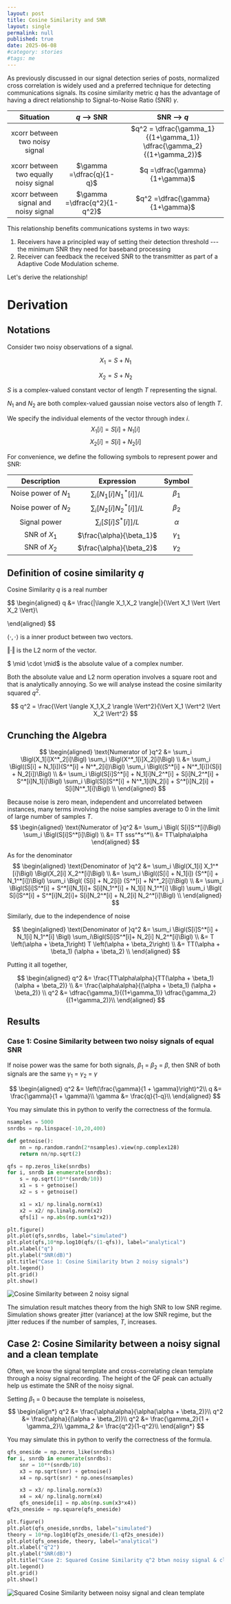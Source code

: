 ```yaml
---
layout: post
title: Cosine Similarity and SNR
layout: single
permalink: null
published: true
date: 2025-06-08
#category: stories
#tags: me
---
```

As previously discussed in our signal detection series of posts, normalized cross correlation is widely used and a preferred technique for detecting communications signals. Its cosine similarity metric $q$ has the advantage of having a direct relationship to Signal-to-Noise Ratio (SNR) $\gamma$. 


| Situation | $q$ --> SNR | SNR --> $q$ |
| :----------:| :-------------:| :----------:|
| xcorr between two noisy signal |  | $q^2 =  \dfrac{\gamma_1}{(1+\gamma_1)}  \dfrac{\gamma_2}{(1+\gamma_2)}$  |
| xcorr between two equally noisy signal | $\gamma =\dfrac{q}{1-q}$ | $q =\dfrac{\gamma}{1+\gamma}$ |
| xcorr between signal and noisy signal | $\gamma =\dfrac{q^2}{1-q^2}$ | $q^2 =\dfrac{\gamma}{1+\gamma}$ |

This relationship benefits communications systems in two ways:
1. Receivers have a principled way of setting their detection threshold --- the minimum SNR they need for baseband processing
2. Receiver can feedback the received SNR to the transmitter as part of a Adaptive Code Modulation scheme. 

Let's derive the relationship!


# Derivation
## Notations
Consider two noisy observations of a signal.

$$X_1 = S + N_1$$

$$X_2 = S + N_2$$

$S$ is a complex-valued constant vector of length $T$ representing the signal. 

$N_1$ and $N_2$ are both complex-valued gaussian noise vectors also of length $T$. 

We specify the individual elements of the vector through index $i$.
$$X_1[i] = S[i] + N_1 [i]$$
$$X_2[i] = S[i] + N_2 [i]$$

For convenience, we define the following symbols to represent power and SNR:

| Description | Expression | Symbol |
|:--------------:|:------------:|:-----:|
| Noise power of $N_1$ | $\sum_i[N_1[i] N^*_1[i]]/L$ | $\beta_1$ |
| Noise power of $N_2$ | $\sum_i[N_2[i] N^*_2[i]]/L$  | $\beta_2$ |
| Signal power | $\sum_i[S[i] S^*[i]]/L$  | $\alpha$ |
| SNR of $X_1$ | $\frac{\alpha}{\beta_1}$ | $\gamma_1$ |
| SNR of $X_2$ | $\frac{\alpha}{\beta_2}$| $\gamma_2$ |



## Definition of cosine similarity $q$
Cosine Similarity $q$ is a real number 

$$
\begin{aligned}
q &= \frac{|\langle X_1,X_2 \rangle|}{\Vert X_1 \Vert \Vert X_2 \Vert}\\

\end{aligned}
$$

$\langle \cdot, \cdot \rangle$ is a inner product between two vectors.

$\Vert \cdot \Vert$ is the L2 norm of the vector.

$ \mid \cdot \mid$ is the absolute value of a complex number.

Both the absolute value and L2 norm operation involves a square root and that is analytically annoying. So we will analyse instead the cosine similarity squared $q^2$.

$$
q^2 = \frac{\Vert \langle X_1,X_2 \rangle \Vert^2}{\Vert X_1 \Vert^2 \Vert X_2 \Vert^2}
$$


## Crunching the Algebra
$$
\begin{aligned}
\text{Numerator of }q^2 &= \sum_i \Bigl(X_1[i]X^*_2[i]\Bigl) \sum_i  \Bigl(X^*_1[i]X_2[i]\Bigl) \\
&= \sum_i \Bigl((S[i] + N_1[i])(S^*[i] + N^*_2[i])\Bigl) \sum_i \Bigl((S^*[i] + N^*_1[i])(S[i] + N_2[i])\Bigl) \\
&= \sum_i \Bigl(S[i]S^*[i] + N_1[i]N_2^*[i] + S[i]N_2^*[i] + S^*[i]N_1[i]\Bigl) \sum_i \Bigl(S[i]S^*[i] + N^*_1[i]N_2[i] + S^*[i]N_2[i] + S[i]N^*_1[i]\Bigl) \\
\end{aligned}
$$

Because noise is zero mean, independent and uncorrelated between instances, many terms involving the noise samples average to 0 in the limit of large number of samples $T$.
$$
\begin{aligned}
\text{Numerator of }q^2
&= \sum_i \Bigl( S[i]S^*[i]\Bigl) \sum_i \Bigl(S[i]S^*[i]\Bigl) \\
&= TT sss^*s^*\\
&= TT\alpha\alpha
\end{aligned}
$$

As for the denominator
$$
\begin{aligned}
\text{Denominator of }q^2
&= \sum_i \Bigl(X_1[i] X_1^*[i]\Bigl) \Bigl(X_2[i] X_2^*[i]\Bigl) \\
&= \sum_i \Bigl((S[i] + N_1[i]) (S^*[i] + N_1^*[i])\Bigl) \sum_i \Bigl( (S[i] + N_2[i]) (S^*[i] + N^*_2[i])\Bigl) \\
&= \sum_i \Bigl(S[i]S^*[i] + S^*[i]N_1[i]+ S[i]N_1^*[i] + N_1[i] N_1^*[i] \Bigl) \sum_i \Bigl( S[i]S^*[i] + S^*[i]N_2[i]+ S[i]N_2^*[i] + N_2[i] N_2^*[i]\Bigl) \\
\end{aligned}
$$

Similarly, due to the independence of noise

$$
\begin{aligned}
\text{Denominator of }q^2
&= \sum_i \Bigl(S[i]S^*[i] +  N_1[i] N_1^*[i] \Bigl) \sum_i\Bigl(S[i]S^*[i]+ N_2[i] N_2^*[i]\Bigl) \\
&= T \left(\alpha + \beta_1\right) T \left(\alpha + \beta_2\right) \\
&= TT(\alpha + \beta_1) (\alpha + \beta_2) \\
\end{aligned}
$$

Putting it all together,

$$
\begin{aligned}
q^2 &= \frac{TT\alpha\alpha}{TT(\alpha + \beta_1) (\alpha + \beta_2)} \\
&= \frac{\alpha\alpha}{(\alpha + \beta_1) (\alpha + \beta_2)} \\
q^2 &=  \dfrac{\gamma_1}{(1+\gamma_1)}  \dfrac{\gamma_2}{(1+\gamma_2)}\\
\end{aligned}
$$


## Results
### Case 1: Cosine Similarity between two noisy signals of equal SNR
If noise power was the same for both signals, $\beta_1$ = $\beta_2$ = $\beta$, then SNR of both signals are the same $\gamma_1$ = $\gamma_2$ = $\gamma$

$$
\begin{aligned}
q^2 &= \left(\frac{\gamma}{1 + \gamma}\right)^2\\
q &= \frac{\gamma}{1 + \gamma}\\
\gamma &=  \frac{q}{1-q}\\
\end{aligned}
$$

You may simulate this in python to verify the correctness of the formula.

```python
nsamples = 5000
snrdbs = np.linspace(-10,20,400)

def getnoise():
    nn = np.random.randn(2*nsamples).view(np.complex128)
    return nn/np.sqrt(2)

qfs = np.zeros_like(snrdbs)
for i, snrdb in enumerate(snrdbs):
    s = np.sqrt(10**(snrdb/10))
    x1 = s + getnoise()
    x2 = s + getnoise()

    x1 = x1/ np.linalg.norm(x1)
    x2 = x2/ np.linalg.norm(x2)
    qfs[i] = np.abs(np.sum(x1*x2))

plt.figure()
plt.plot(qfs,snrdbs, label="simulated")
plt.plot(qfs,10*np.log10(qfs/(1-qfs)), label="analytical")
plt.xlabel("q")
plt.ylabel("SNR(dB)")
plt.title("Case 1: Cosine Similarity btwn 2 noisy signals")
plt.legend()
plt.grid()
plt.show()
```

![ Cosine Similarity between 2 noisy signal](/images/posts/cosine-similarity-snr/case1.png)

The simulation result matches theory from the high SNR to low SNR regime. Simulation shows greater jitter (variance) at the low SNR regime, but the jitter reduces if the number of samples, $T$, increases.


## Case 2: Cosine Similarity between a noisy signal and a clean template
Often, we know the signal template and cross-correlating clean template through a noisy signal recording. The height of the QF peak can actually help us estimate the SNR of the noisy signal.

Setting $\beta_1$ = 0 because the template is noiseless,
$$
\begin{align*}
q^2 &= \frac{\alpha\alpha}{\alpha(\alpha + \beta_2)}\\
q^2 &= \frac{\alpha}{(\alpha + \beta_2)}\\
q^2 &= \frac{\gamma_2}{1 + \gamma_2}\\
\gamma_2 &= \frac{q^2}{1-q^2}\\
\end{align*}
$$

You may simulate this in python to verify the correctness of the formula.
```python
qfs_oneside = np.zeros_like(snrdbs)
for i, snrdb in enumerate(snrdbs):
    snr = 10**(snrdb/10)
    x3 = np.sqrt(snr) + getnoise()
    x4 = np.sqrt(snr) * np.ones(nsamples)

    x3 = x3/ np.linalg.norm(x3)
    x4 = x4/ np.linalg.norm(x4)
    qfs_oneside[i] = np.abs(np.sum(x3*x4))
qf2s_oneside = np.square(qfs_oneside)

plt.figure()
plt.plot(qfs_oneside,snrdbs, label="simulated")
theory = 10*np.log10(qf2s_oneside/(1-qf2s_oneside))
plt.plot(qfs_oneside, theory, label="analytical")
plt.xlabel("q^2")
plt.ylabel("SNR(dB)")
plt.title("Case 2: Squared Cosine Similarity q^2 btwn noisy signal & clean template")
plt.legend()
plt.grid()
plt.show()
```

![Squared Cosine Similarity between noisy signal and clean template](/images/posts/cosine-similarity-snr/case2.png)